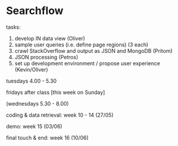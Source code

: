 # Searchflow

tasks:
1. develop IN data view (Oliver)
2. sample user queries (i.e. define page regions) (3 each)
3. crawl StackOverflow and output as JSON and MongoDB (Pritom)
4. JSON processing (Petros)
4. set up development environment / propose user experience (Kevin/Oliver)


tuesdays 4.00 - 5.30

fridays after class [this week on Sunday]

(wednesdays 5.30 - 8.00)



coding & data retrieval: week 10 - 14 (27/05)

demo: week 15 (03/06)

final touch & end: week 16 (10/06)
